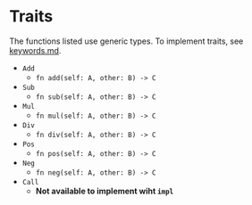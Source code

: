 # Traits

The functions listed use generic types. To implement traits, see [keywords.md](keywords.md).

- ```Add```
    - ```fn add(self: A, other: B) -> C ```
- ```Sub```
    - ```fn sub(self: A, other: B) -> C ```
- ```Mul```
    - ```fn mul(self: A, other: B) -> C ```
- ```Div```
    - ```fn div(self: A, other: B) -> C ```
- ```Pos```
    - ```fn pos(self: A, other: B) -> C ```
- ```Neg```
    - ```fn neg(self: A, other: B) -> C ```
- ```Call```
    - **Not available to implement wiht ```impl```**